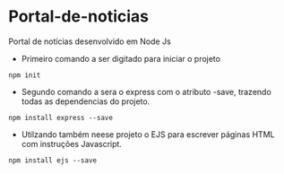 # Portal-de-noticias
Portal de notícias desenvolvido em Node Js

- Primeiro comando a ser digitado para iniciar o projeto
```
npm init
```
- Segundo comando a sera o express com o atributo -save, trazendo todas as dependencias do projeto.
```
npm install express --save
```
- Utilzando também neese projeto o EJS para escrever páginas HTML com instruções Javascript.
```
npm install ejs --save
```
